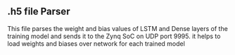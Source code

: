 ## .h5 file Parser
This file parses the weight and bias values of LSTM and Dense layers of the training model and sends it to the Zynq SoC on UDP port 9995. it helps to load weights and biases over network for each trained model
